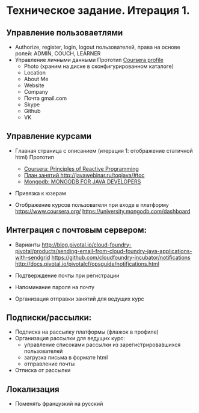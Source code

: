 Техническое задание. Итерация 1.
====================

Управление пользоваетлями
--------
-   Authorize, register, login, logout пользователей, права на основе ролей: ADMIN, COUCH, LEARNER
-   Управление личными данными 
    Прототип <a href="https://www.coursera.org/account/profile">Сoursera profile</a>
    -  Photo (храним на диске в сконфигурированном каталоге)
    -  Location
    -  About Me
    -  Website
    -  Company
    -  Почта gmail.com
    -  Skype
    -  Github
    -  VK
    
Управление курсами
--------
-  Главная страница с описанием (итерация 1: отображение статичной html)
   Прототип 
   -  <a href="https://class.coursera.org/reactive-002/lecture">Сoursera: Principles of Reactive Programming</a>
   -  <a href="http://javawebinar.ru/topjava/#toc">План занятий http://javawebinar.ru/topjava/#toc</a>
   -  <a href="https://class.coursera.org/reactive-002/lecture">Mongodb: MONGODB FOR JAVA DEVELOPERS</a>
    
-  Привязка к юзерам
-  Отображение курсов пользователя при входе в платформу 
   https://www.coursera.org/
   https://university.mongodb.com/dashboard 
    
Интеграция с почтовым сервером:
-------
-  Варианты
   http://blog.pivotal.io/cloud-foundry-pivotal/products/sending-email-from-cloud-foundry-java-applications-with-sendgrid
   https://github.com/cloudfoundry-incubator/notifications
   http://docs.pivotal.io/pivotalcf/opsguide/notifications.html

-  Подтверждение почты при регистрации
-  Напоминание пароля на почту
-  Организация отправки занятий для ведущих курс   

Подписки/рассылки:
-------
-  Подписка на рассылку платформы (флажок в профиле) 
-  Организация рассылки для ведущих курс: 
   -  управление списоками рассылки из зарегистрировавшихся пользователей
   -  загрузка письма в формате html
   -  отправление почты
-  Отписка от рассылки    

Локализация
-----------
-  Поменять французкий на русский